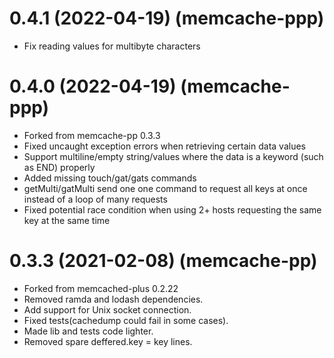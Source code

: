 # 0.4.1 (2022-04-19) (memcache-ppp)

  * Fix reading values for multibyte characters

# 0.4.0 (2022-04-19) (memcache-ppp)

  * Forked from memcache-pp 0.3.3
  * Fixed uncaught exception errors when retrieving certain data values
  * Support multiline/empty string/values where the data is a keyword (such as END) properly
  * Added missing touch/gat/gats commands
  * getMulti/gatMulti send one one command to request all keys at once instead of a loop of many requests
  * Fixed potential race condition when using 2+ hosts requesting the same key at the same time

# 0.3.3 (2021-02-08) (memcache-pp)

  * Forked from memcached-plus 0.2.22
  * Removed ramda and lodash dependencies.
  * Add support for Unix socket connection.
  * Fixed tests(cachedump could fail in some cases).
  * Made lib and tests code lighter.
  * Removed spare deffered.key = key lines.
